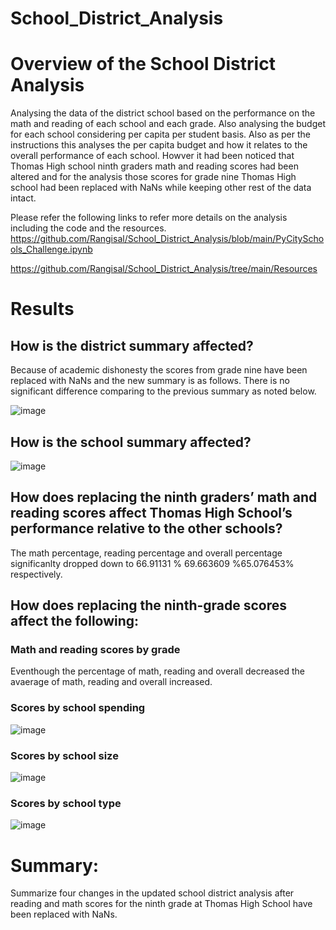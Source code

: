 # School_District_Analysis
# Overview of the School District Analysis
Analysing the data of the district school based on the performance on the math and reading of each school and each grade. Also analysing the budget for each school considering per capita per student basis. Also as per the instructions this analyses the per capita budget and how it relates to the overall performance of each school. Howver it had been noticed that Thomas High school ninth graders math and reading scores had been altered and for the analysis those scores for grade nine Thomas High school had been replaced with NaNs while keeping other rest of the data intact. 

Please refer the following links to refer more details on the analysis including the code and the resources.
https://github.com/Rangisal/School_District_Analysis/blob/main/PyCitySchools_Challenge.ipynb

https://github.com/Rangisal/School_District_Analysis/tree/main/Resources

# Results 
## How is the district summary affected?
Because of academic dishonesty the scores from grade nine have been replaced with NaNs and the new summary is as follows. 
There is no significant difference comparing to the previous summary as noted below. 

![image](https://user-images.githubusercontent.com/93173498/143787637-06298eda-491a-4912-a1e0-6493a1e8dc40.png)


## How is the school summary affected?

![image](https://user-images.githubusercontent.com/93173498/143787661-11833c1b-f8c4-479a-bc13-4e3beeda9c37.png)

## How does replacing the ninth graders’ math and reading scores affect Thomas High School’s performance relative to the other schools?
The math percentage, reading percentage and overall percentage significanlty dropped down to 66.91131 % 69.663609 %65.076453% respectively. 

## How does replacing the ninth-grade scores affect the following:
### Math and reading scores by grade
Eventhough the percentage of math, reading and overall decreased the avaerage of math, reading and overall increased. 

### Scores by school spending

![image](https://user-images.githubusercontent.com/93173498/143787954-d6a62758-85ef-4bdd-b5da-1a28d490f989.png)

### Scores by school size

![image](https://user-images.githubusercontent.com/93173498/143788556-d7ea3939-4acf-4910-a81f-8af38189f166.png)



### Scores by school type

![image](https://user-images.githubusercontent.com/93173498/143788002-a2649dc3-116e-43be-be47-a0b1f788455c.png)

# Summary: 
Summarize four changes in the updated school district analysis after reading and math scores for the ninth grade at Thomas High School have been replaced with NaNs.
